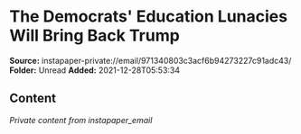 # The Democrats' Education Lunacies Will Bring Back Trump

**Source:** instapaper-private://email/971340803c3acf6b94273227c91adc43/
**Folder:** Unread
**Added:** 2021-12-28T05:53:34




## Content
*Private content from instapaper_email*
